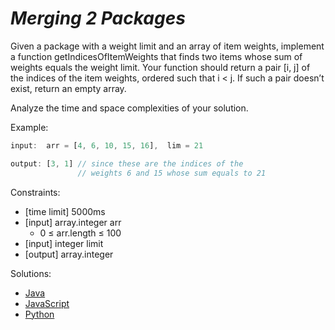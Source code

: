 _Merging 2 Packages_
====================

Given a package with a weight limit and an array of item weights, implement a function getIndicesOfItemWeights that finds two items whose sum of weights equals the weight limit. Your function should return a pair [i, j] of the indices of the item weights, ordered such that i < j. If such a pair doesn’t exist, return an empty array.

Analyze the time and space complexities of your solution.

Example:

```javascript
input:  arr = [4, 6, 10, 15, 16],  lim = 21

output: [3, 1] // since these are the indices of the
               // weights 6 and 15 whose sum equals to 21
```

Constraints:
- [time limit] 5000ms
- [input] array.integer arr
  - 0 ≤ arr.length ≤ 100
- [input] integer limit
- [output] array.integer

Solutions:
- [Java](https://github.com/kywbaek/pramp_questions/blob/master/questions/merging-2-packages/solution.java)
- [JavaScript](https://github.com/kywbaek/pramp_questions/blob/master/questions/merging-2-packages/solution.js)
- [Python](https://github.com/kywbaek/pramp_questions/blob/master/questions/merging-2-packages/solution.py)
